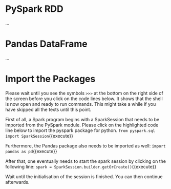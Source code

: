 # PySpark RDD

...

# Pandas DataFrame

...

# Import the Packages

Please wait until you see the symbols `>>>` at the bottom on the right side of the screen before you click on the code lines below. It shows that the shell is now open and ready to run commands. This might take a while if you have skipped all the texts until this point.

First of all, a Spark program begins with a SparkSession that needs to be imported from the PySpark module. Please click on the highlighted code line below to import the pyspark package for python.
`from pyspark.sql import SparkSession`{{execute}}

Furthermore, the Pandas package also needs to be imported as well:
`import pandas as pd`{{execute}}

After that, one eventually needs to start the spark session by clicking on the following line:
`spark = SparkSession.builder.getOrCreate()`{{execute}}

Wait until the initialisation of the session is finished. You can then continue afterwards.